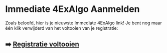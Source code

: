 # Immediate 4ExAlgo Aanmelden

Zoals beloofd, hier is je nieuwste Immediate 4ExAlgo link! Je bent nog maar één klik verwijderd van het voltooien van je registratie:

## ➡️ [Registratie voltooien](https://is.gd/owY2nU)